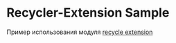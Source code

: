 # Recycler-Extension Sample

Пример использования модуля [recycle extension](../recycler-extension)
